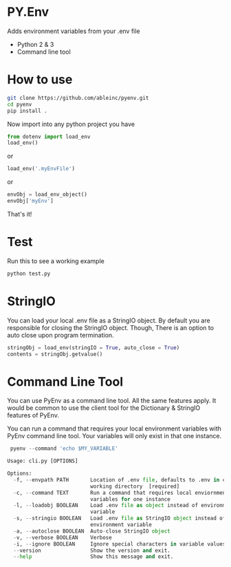 # PY.Env
Adds environment variables from your .env file
* Python 2 & 3
* Command line tool

# How to use
```bash
git clone https://github.com/ableinc/pyenv.git
cd pyenv
pip install .
```
Now import into any python project you have <br />
``` python
from dotenv import load_env
load_env()
```
or <br />
```python 
load_env('.myEnvFile')
```
or <br />
```python 
envObj = load_env_object()
envObj['myEnv']
```
That's it!

# Test
Run this to see a working example
```python
python test.py
``` 

# StringIO
You can load your local .env file as a StringIO object. 
By default you are responsible for closing the StringIO
object. Though, There is an option to auto close upon program
termination.

```python
stringObj = load_env(stringIO = True, auto_close = True)
contents = stringObj.getvalue()
```

# Command Line Tool
You can use PyEnv as a command line tool. All the same features apply.
It would be common to use the client tool for the Dictionary & StringIO 
features of PyEnv.

You can run a command that requires your local environment variables
with PyEnv command line tool. Your variables will only exist in 
that one instance.

```python
 pyenv --command 'echo $MY_VARIABLE'
 ```

```python
Usage: cli.py [OPTIONS]

Options:
  -f, --envpath PATH       Location of .env file, defaults to .env in current
                           working directory  [required]
  -c, --command TEXT       Run a command that requires local enviornment
                           variables for one instance
  -l, --loadobj BOOLEAN    Load .env file as object instead of environment
                           variable
  -s, --stringio BOOLEAN   Load .env file as StringIO object instead of
                           environment variable
  -a, --autoclose BOOLEAN  Auto-close StringIO object
  -v, --verbose BOOLEAN    Verbose
  -i, --ignore BOOLEAN     Ignore special characters in variable values
  --version                Show the version and exit.
  --help                   Show this message and exit.
  ```

